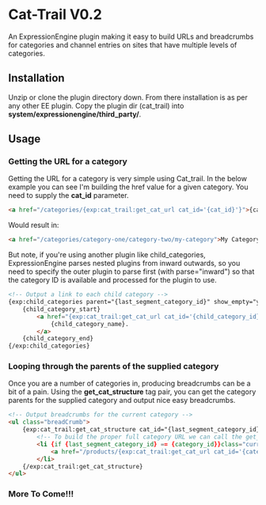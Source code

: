 Cat-Trail V0.2
=============

An ExpressionEngine plugin making it easy to build URLs and breadcrumbs for categories and channel entries on sites that have multiple levels of categories.

## Installation
Unzip or clone the plugin directory down. From there installation is as per any other EE plugin. Copy the plugin dir (cat_trail) into __system/expressionengine/third_party/__.

## Usage
### Getting the URL for a category
Getting the URL for a category is very simple using Cat_trail. In the below example you can see I'm building the href value for a given category. You need to supply the __cat_id__ parameter.

```html
<a href="/categories/{exp:cat_trail:get_cat_url cat_id='{cat_id}'}">{cat_name}</a>
```
Would result in:
```html
<a href="/categories/category-one/category-two/my-category">My Category</a>
```

But note, if you're using another plugin like child_categories, ExpressionEngine parses nested plugins from inward outwards, so you need to specify the outer plugin to parse first (with parse="inward") so that the category ID is available and processed for the plugin to use.

```html
<!-- Output a link to each child category -->
{exp:child_categories parent="{last_segment_category_id}" show_empty="yes" parse="inward"} <!-- See? -->
    {child_category_start}
        <a href="{exp:cat_trail:get_cat_url cat_id='{child_category_id}'}" class="browseAll">
            {child_category_name}.
        </a>
    {child_category_end}
{/exp:child_categories}
```

### Looping through the parents of the supplied category
Once you are a number of categories in, producing breadcrumbs can be a bit of a pain. Using the __get_cat_structure__ tag pair, you can get the category parents for the supplied category and output nice easy breadcrumbs.
```html
<!-- Output breadcrumbs for the current category -->
<ul class="breadCrumb">
    {exp:cat_trail:get_cat_structure cat_id="{last_segment_category_id}" parse="inward"} <!-- Need this so it runs first -->
        <!-- To build the proper full category URL we can call the get_cat_url method again -->
        <li {if {last_segment_category_id} == {category_id}}class="current"{/if}>
            <a href="/products/{exp:cat_trail:get_cat_url cat_id='{category_id}'}">{category_name}</a>
        </li>
    {/exp:cat_trail:get_cat_structure}
</ul>
```

### More To Come!!!
